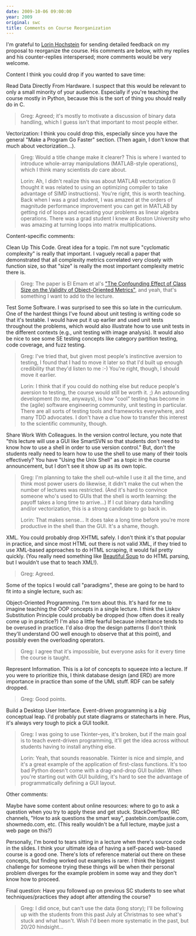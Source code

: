 ```yaml
---
date: 2009-10-06 09:00:00
year: 2009
original: swc
title: Comments on Course Reorganization
---
```

<p>I'm grateful to <a href="http://www.east.isi.edu/~lorin/">Lorin Hochstein</a> for sending detailed feedback on my proposal to reorganize the course.  His comments are below, with my replies and his counter-replies interspersed; more comments would be very welcome.</p>
<p>Content I think you could drop if you wanted to save time:</p>
<p>Read Data Directly From Hardware. I suspect that this would be relevant to only a small minority of your audience. Especially if you're teaching the course mostly in Python, because this is the sort of thing you should really do in C.</p>
<blockquote><p>Greg: Agreed; it's mostly to motivate a discussion of binary data handling, which I guess isn't that important to most people either.</p></blockquote>
<p>Vectorization: I think you could drop this, especially since you have the general "Make a Program Go Faster" section. (Then again, I don't know that much about vectorization…).</p>
<blockquote><p>Greg: Would a title change make it clearer?  This is where I wanted to introduce whole-array manipulations (MATLAB-style operations), which I think many scientists <em>do</em> care about.</p>
<p>Lorin: Ah, I didn't realize this was about MATLAB vectorization (I thought it was related to using an optimizing compiler to take advantage of SIMD instructions). You're right, this is worth teaching. Back when I was a grad student, I was amazed at the orders of magnitude performance improvement you can get in MATLAB by getting rid of loops and recasting your problems as linear algebra operations. There was a grad student I knew at Boston University who was amazing at turning loops into matrix multiplications.</p></blockquote>
<p>Content-specific comments:</p>
<p>Clean Up This Code. Great idea for a topic. I'm not sure "cyclomatic complexity" is really that important. I vaguely recall a paper that demonstrated that all complexity metrics correlated very closely with function size, so that "size" is really the most important complexity metric there is.</p>
<blockquote><p>Greg: The paper is El Emam et al's <a href="http://www2.computer.org/portal/web/csdl/doi/10.1109/32.935855">"The Confounding Effect of Class Size on the Validity of Object-Oriented Metrics"</a>, and yeah, that's something I want to add to the lecture.</p></blockquote>
<p>Test Some Software. I was surprised to see this so late in the curriculum. One of the hardest things I've found about unit testing is writing code so that it's testable. I would have put it up earlier and used unit tests throughout the problems, which would also illustrate how to use unit tests in the different contexts (e.g., unit testing with image analysis). It would also be nice to see some SE testing concepts like category partition testing, code coverage, and fuzz testing.</p>
<blockquote><p>Greg: I've tried that, but given most people's instinctive aversion to testing, I found that I had to move it later so that I'd built up enough credibility that they'd listen to me :-) You're right, though, I should move it earlier.</p>
<p>Lorin: I think that if you could do nothing else but reduce people's aversion to testing, the course would still be worth it. ;) An astounding development (to me, anyways), is how "cool" testing has become in the (agile) software engineering community, unit testing in particular. There are all sorts of testing tools and frameworks everywhere, and many TDD advocates. I don't have a clue how to transfer this interest to the scientific community, though.</p></blockquote>
<p>Share Work With Colleagues. In the version control lecture, you note that "this lecture will use a GUI like SmartSVN so that students don't need to know how to use a shell in order to use version control." But, don't the students really need to learn how to use the shell to use many of their tools effectively? You have "Using the Unix Shell" as a topic in the course announcement, but I don't see it show up as its own topic.</p>
<blockquote><p>Greg: I'm planning to take the shell out–while I use it all the time, and think most power users do likewise, it didn't make the cut when the number of lectures was restricted.  (And it's hard to convince someone who's used to GUIs that the shell is worth learning: the payoff takes a long time to arrive…)  If I cut binary data handling and/or vectorization, this is a strong candidate to go back in.</p>
<p>Lorin: That makes sense…  It does take a long time before you're more productive in the shell than the GUI.  It's a shame, though.</p></blockquote>
<p>XML. You could probably drop XHTML safely. I don't think it's that popular in practice, and since most HTML out there is not valid XML, if they tried to use XML-based approaches to do HTML scraping, it would fail pretty quickly. (You really need something like <a href="http://www.crummy.com/software/BeautifulSoup/">Beautiful Soup</a> to do HTML parsing, but I wouldn't use that to teach XML!).</p>
<blockquote><p>Greg: Agreed.</p></blockquote>
<p>Some of the topics I would call "paradigms", these are going to be hard to fit into a single lecture, such as:</p>
<p>Object-Oriented Programming. I'm torn about this. It's hard for me to imagine teaching the OOP concepts in a single lecture. I think the Liskov Substitution Principle could probably be dropped (how often does it really come up in practice?) I'm also a little fearful because inheritance tends to be overused in practice. I'd also drop the design patterns (I don't think they'll understand OO well enough to observe that at this point), and possibly even the overloading operators.</p>
<blockquote><p>Greg: I agree that it's impossible, but everyone asks for it every time the course is taught.</p></blockquote>
<p>Represent Information. This is a <em>lot</em> of concepts to squeeze into a lecture. If you were to prioritize this, I think database design (and ERD) are more importance in practice than some of the UML stuff. RDF can be safely dropped.</p>
<blockquote><p>Greg: Good points.</p></blockquote>
<p>Build a Desktop User Interface. Event-driven programming is a <em>big</em> conceptual leap. I'd probably put state diagrams or statecharts in here.  Plus, it's always very tough to pick a GUI toolkit.</p>
<blockquote><p>Greg: I was going to use Tkinter–yes, it's broken, but if the main goal is to teach event-driven programming, it'll get the idea across without students having to install anything else.</p>
<p>Lorin: Yeah, that sounds reasonable. Tkinter is nice and simple, and it's a great example of the application of first-class functions. It's too bad Python doesn't come with a drag-and-drop GUI builder. When you're starting out with GUI building, it's hard to see the advantage of programmatically defining a GUI layout.</p></blockquote>
<p>Other comments:</p>
<p>Maybe have some content about online resources: where to go to ask a question when you try to apply these and get stuck. StackOverflow, IRC channels, "How to ask questions the smart way", pastebin.com/pastie.com, showmedo.com, etc. (This really wouldn't be a full lecture, maybe just a web page on this?)</p>
<p>Personally, I'm bored to tears sitting in a lecture when there's source code in the slides. I think your ultimate idea of having a self-paced web-based course is a good one. There's lots of reference material out there on these concepts, but finding worked out examples is rarer. I think the biggest challenge for someone trying these things will be when their personal problem diverges for the example problem in some way and they don't know how to proceed.</p>
<p>Final question: Have you followed up on previous SC students to see what techniques/practices they adopt after attending the course?</p>
<blockquote><p>Greg: I did once, but can't use the data (long story); I'll be following up with the students from this past July at Christmas to see what's stuck and what hasn't.  Wish I'd been more systematic in the past, but 20/20 hindsight…</p></blockquote>

